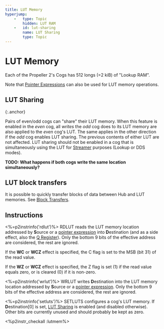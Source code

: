```yaml
---
title: LUT Memory
hyperjump:
    -   type: Topic
        hidden: LUT RAM
    -   id: lut-sharing
        name: LUT Sharing
        type: Topic
---
```


# LUT Memory

Each of the Propeller 2's Cogs has 512 longs (=2 kiB) of "Lookup RAM".

Note that [Pointer Expressions](hubmem.html#pointer-expressions) can also be used for LUT memory operations.

## LUT Sharing
{:.anchor}

Pairs of even/odd cogs can "share" their LUT memory. When this feature is enabled in the _even_ cog, all _writes_ the _odd_ cog does to its LUT memory are also applied to the _even_ cog's LUT. The same applies in the other direction if the _odd_ cog enables LUT sharing. The previous contents of either LUT are not affected. LUT sharing should not be enabled in a cog that is simultaneously using the LUT for [Streamer](streamer.html) purposes (Lookup or DDS modes).

**TODO: What happens if both cogs write the same location simultaneously?**

## LUT block transfers

It is possible to quickly transfer blocks of data between Hub and LUT memories. See [Block Transfers](hubmem.html#block-transfers).

## Instructions

<%=p2instrinfo('rdlut')%>
RDLUT reads the LUT memory location addressed by **S**ource or a [pointer expression](hubmem.html#pointer-expressions) into **D**estination (and as a side effect, also the [Q Register](cog.html#q-register)). Only the bottom 9 bits of the effective address are considered, the rest are ignored.

If the **WC** or **WCZ** effect is specified, the C flag is set to the MSB (bit 31) of the read value.

If the **WZ** or **WCZ** effect is specified, the Z flag is set (1) if the read value equals zero, or is cleared (0) if it is non-zero.

<%=p2instrinfo('wrlut')%>
WRLUT writes **D**estination into the LUT memory location addressed by **S**ource or a [pointer expression](hubmem.html#pointer-expressions). Only the bottom 9 bits of the effective address are considered, the rest are ignored.

<%=p2instrinfo('setluts')%>
SETLUTS configures a cog's LUT memory. If **D**estination[0] is set, [LUT Sharing](#lut-sharing) is enabled (and disabled otherwise). Other bits are currently unused and should probably be kept as zero.

<%p2instr_checkall :lutmem%>
